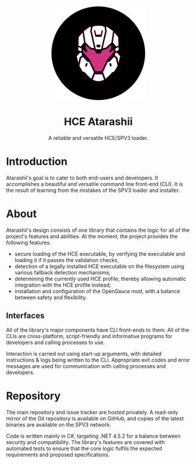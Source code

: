 <html>
    <p align="center">
        <img src="./Atarashii.png"/>
    </p>
    <h1 align="center">
        HCE Atarashii
    </h1>
    <p align="center">
        A reliable and versatile HCE/SPV3 loader.
    </p>
</html>

# Introduction

Atarashii's goal is to cater to both end-users and developers. It accomplishes a beautiful and versatile command line
front-end (CLI). It is the result of learning from the mistakes of the SPV3 loader and installer.

# About

Atarashii's design consists of one library that contains the logic for all of the project's features and abilities.
At the moment, the project provides the following features:

- secure loading of the HCE executable, by verifying the executable and loading it if it passes the validation checks;
- detection of a legally installed HCE executable on the filesystem using various fallback detection mechanisms;
- determining the currently used HCE profile, thereby allowing automatic integration with the HCE profile instead;
- installation and configuration of the OpenSauce mod, with a balance between safety and flexibility.

## Interfaces

All of the library's major components have CLI front-ends to them. All of the CLIs are cross-platform, script-friendly
and informative programs for developers and calling processes to use.

Interaction is carried out using start-up arguments, with detailed instructions & logs being written to the CLI.
Appropriate exit codes and error messages are used for communication with calling processes and developers.

# Repository

The main repository and issue tracker are hosted privately. A read-only mirror of the Git repository is available on
GitHub, and copies of the latest binaries are available on the SPV3 network.

Code is written mainly in C#, targeting .NET 4.5.2 for a balance between security and compatibility. The library's
features are covered with automated tests to ensure that the core logic fulfils the expected requirements and proposed
specifications.